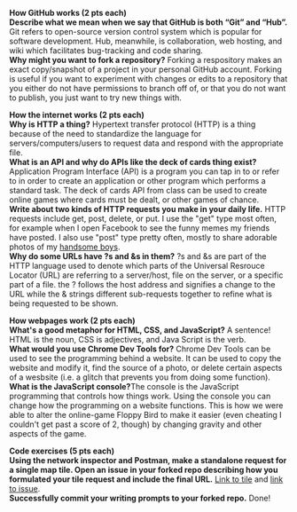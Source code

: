 <b>How GitHub works (2 pts each)</b><br>
<b>Describe what we mean when we say that GitHub is both “Git” and “Hub”.</b>
Git refers to open-source version control system which is popular for software development. Hub, meanwhile, is collaboration, web hosting, and wiki which facilitates bug-tracking and code sharing. <br>
<b>Why might you want to fork a repository?</b>
Forking a respository makes an exact copy/snapshot of a project in your personal GitHub account. Forking is useful if you want to experiment with changes or edits to a repository that you either do not have permissions to branch off of, or that you do not want to publish, you just want to try new things with.


<b>How the internet works (2 pts each)</b><br>
<b>Why is HTTP a thing?</b>
Hypertext transfer protocol (HTTP) is a thing because of the need to standardize the language for servers/computers/users to request data and respond with the appropriate file.<br>
<b>What is an API and why do APIs like the deck of cards thing exist?</b>
Application Program Interface (API) is a program you can tap in to or refer to in order to create an application or other program which performs a standard task. The deck of cards API from class can be used to create online games where cards must be dealt, or other games of chance.<br>
<b>Write about two kinds of HTTP requests you make in your daily life.</b>
HTTP requests include get, post, delete, or put. I use the "get" type most often, for example when I open Facebook to see the funny memes my friends have posted. I also use "post" type pretty often, mostly to share adorable photos of my <a href="https://photos.app.goo.gl/XCHgB4ohXj5VVn6T8">handsome boys</a>.<br>
<b>Why do some URLs have ?s and &s in them?</b> ?s and &s are part of the HTTP language used to denote which parts of the Universal Resrouce Locator (URL) are referring to a server/host, file on the server, or a specific part of a file. the ? follows the host address and signifies a change to the URL while the & strings different sub-requests together to refine what is being requested to be shown.

<b>How webpages work (2 pts each)</b><br>
<b>What's a good metaphor for HTML, CSS, and JavaScript?</b> A sentence! HTML is the noun, CSS is adjectives, and Java Script is the verb.<br>
<b>What would you use Chrome Dev Tools for?</b> Chrome Dev Tools can be used to see the programming behind a website. It can be used to copy the website and modify it, find the source of a photo, or delete certain aspects of a wesbsite (i.e. a glitch that prevents you from doing some function).<br>
<b>What is the JavaScript console?</b>The console is the JavaScript programming that controls how things work. Using the console you can change how the programming on a website functions. This is how we were able to alter the online-game Floppy Bird to make it easier (even cheating I couldn't get past a score of 2, though) by changing gravity and other aspects of the game.

<b>Code exercises (5 pts each)</b><br>
<b>Using the network inspector and Postman, make a standalone request for a single map tile. Open an issue in your forked repo describing how you formulated your tile request and include the final URL.</b> <a href="http://geojson.io/#map=14/46.1610/-123.9357">Link to tile</a> and <a href="https://github.com/LeleaLingo/web-mapping-curriculum/issues/2">link to issue</a>.<br>
<b>Successfully commit your writing prompts to your forked repo.</b> Done!  
